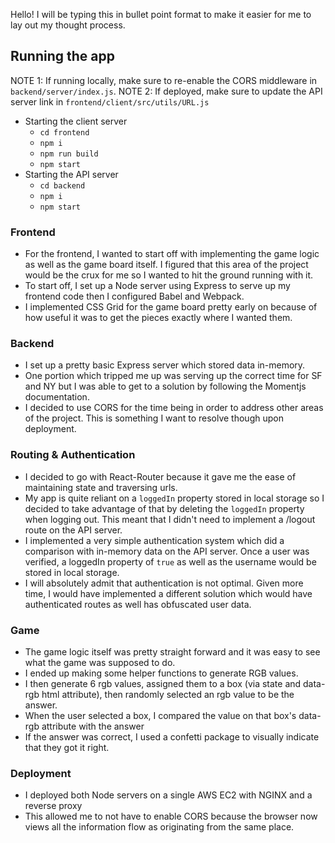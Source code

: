 Hello! I will be typing this in bullet point format to make it easier for me to lay out my thought process.

## Running the app
NOTE 1: If running locally, make sure to re-enable the CORS middleware in `backend/server/index.js`.
NOTE 2: If deployed, make sure to update the API server link in `frontend/client/src/utils/URL.js`
- Starting the client server
  - `cd frontend`
  - `npm i`
  - `npm run build`
  - `npm start`
- Starting the API server
  - `cd backend`
  - `npm i`
  - `npm start`

### Frontend
- For the frontend, I wanted to start off with implementing the game logic as well as the game board itself. I figured that this area of the project would be the crux for me so I wanted to hit the ground running with it.
- To start off, I set up a Node server using Express to serve up my frontend code then I configured Babel and Webpack.
- I implemented CSS Grid for the game board pretty early on because of how useful it was to get the pieces exactly where I wanted them.
### Backend
- I set up a pretty basic Express server which stored data in-memory.
- One portion which tripped me up was serving up the correct time for SF and NY but I was able to get to a solution by following the Momentjs documentation.
- I decided to use CORS for the time being in order to address other areas of the project. This is something I want to resolve though upon deployment.
### Routing & Authentication
- I decided to go with React-Router because it gave me the ease of maintaining state and traversing urls.
- My app is quite reliant on a `loggedIn` property stored in local storage so I decided to take advantage of that by deleting the `loggedIn` property when logging out. This meant that I didn't need to implement a /logout route on the API server.
- I implemented a very simple authentication system which did a comparison with in-memory data on the API server. Once a user was verified, a loggedIn property of `true` as well as the username would be stored in local storage.
- I will absolutely admit that authentication is not optimal. Given more time, I would have implemented a different solution which would have authenticated routes as well has obfuscated user data.
### Game
- The game logic itself was pretty straight forward and it was easy to see what the game was supposed to do.
- I ended up making some helper functions to generate RGB values.
- I then generate 6 rgb values, assigned them to a box (via state and data-rgb html attribute), then randomly selected an rgb value to be the answer.
- When the user selected a box, I compared the value on that box's data-rgb attribute with the answer
- If the answer was correct, I used a confetti package to visually indicate that they got it right.
### Deployment
- I deployed both Node servers on a single AWS EC2 with NGINX and a reverse proxy
- This allowed me to not have to enable CORS because the browser now views all the information flow as originating from the same place.
